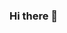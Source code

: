 ### Hi there 👋

<!--
**puneet21rathi/puneet21rathi** is a ✨ _special_ ✨ repository because its `README.md` (this file) appears on your GitHub profile.
[![@puneet_1701's Holopin board](https://holopin.me/puneet_1701)](https://holopin.io/@puneet_1701)
- 🔭 I’m currently working on java.
- 🌱 I’m currently learning javascript and data structure.
- 💬 Ask me about ...
- 😄 Pronouns: he/him.
- ⚡ Fun fact: I once came 1st in handwriting competition.yes,really
